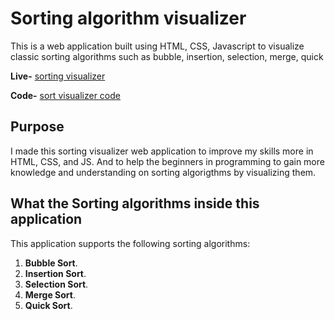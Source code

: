 # Sorting algorithm visualizer

This is a web application built using HTML, CSS, Javascript to visualize classic sorting algorithms such as bubble, insertion, selection, merge, quick 

**Live-** [sorting visualizer](https://sanket00900.github.io/Sorting-Visuallizer/) 

**Code-** [sort visualizer code](https://github.com/Sanket00900/Sorting-Visuallizer/edit)

## Purpose

I made this sorting visualizer web application to improve my skills more in
HTML, CSS, and JS. And to help the beginners in programming to gain more knowledge and understanding on sorting algorigthms by visualizing them.

## What the Sorting algorithms inside this application

This application supports the following sorting algorithms:

1. **Bubble Sort**.
2. **Insertion Sort**.
3. **Selection Sort**.
4. **Merge Sort**.
5. **Quick Sort**.
